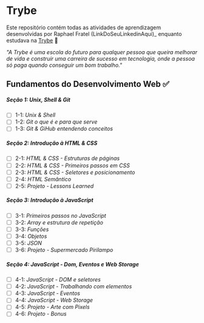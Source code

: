 # Trybe

Este repositório contém todas as atividades de aprendizagem desenvolvidas por Raphael Fratel (LinkDoSeuLinkedinAqui)_ enquanto estudava na [Trybe](https://www.betrybe.com/) 🚀

_"A Trybe é uma escola do futuro para qualquer pessoa que queira melhorar de vida e construir uma carreira de sucesso em tecnologia, onde a pessoa só paga quando conseguir um bom trabalho."_

## Fundamentos do Desenvolvimento Web ✅

##### Seção 1: Unix, Shell & Git

- [ ] 1-1: _Unix & Shell_
- [ ] 1-2: _Git o que é e para que serve_
- [ ] 1-3: _Git & GiHub entendendo conceitos_ 

##### Seção 2: Introdução à HTML & CSS

- [ ] 2-1: _HTML & CSS - Estruturas de páginas_
- [ ] 2-2: _HTML & CSS - Primeiros passos em CSS_
- [ ] 2-3: _HTML & CSS - Seletores e posicionamento_
- [ ] 2-4: _HTML Semântico_ 
- [ ] 2-5: _Projeto - Lessons Learned_

##### Seção 3: Introdução à JavaScript

- [ ] 3-1: _Primeiros passos no JavaScript_
- [ ] 3-2: _Array e estrutura de repetição_
- [ ] 3-3: _Funções_
- [ ] 3-4: _Objetos_ 
- [ ] 3-5: _JSON_
- [ ] 3-6: _Projeto - Supermercado Pirilampo_

##### Seção 4: JavaScript - Dom, Eventos e Web Storage

- [ ] 4-1: _JavaScript - DOM e seletores_
- [ ] 4-2: _JavaScript - Trabalhando com elementos_
- [ ] 4-3: _JavaScript - Eventos_
- [ ] 4-4: _JavaScript - Web Storage_ 
- [ ] 4-5: _Projeto - Arte com Pixels_
- [ ] 4-6: _Projeto - Bonus_
